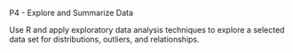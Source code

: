 P4 - Explore and Summarize Data

Use R and apply exploratory data analysis techniques to explore a selected data set for distributions, outliers, and relationships.

